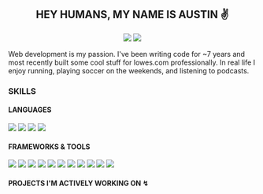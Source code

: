 <div style="text-align: center;">

<h2>HEY HUMANS, MY NAME IS AUSTIN ✌️</h2>

<span>

<img href="https://www.linkedin.com/in/austin-howard-601a22168/" src="https://img.shields.io/badge/linkedin-%230077B5.svg?style=for-the-badge&logo=linkedin&logoColor=white"/>

<img href="https://twitter.com/a_howard8" src="https://img.shields.io/badge/Twitter-%231DA1F2.svg?style=for-the-badge&logo=Twitter&logoColor=white"/>

</span>

</div>

Web development is my passion. I've been writing code for ~7 years and most recently built some cool stuff for lowes.com professionally. In real life I enjoy running, playing soccer on the weekends, and listening to podcasts.

### SKILLS

#### LANGUAGES

<span>

<img src="https://img.shields.io/badge/javascript-%23323330.svg?style=for-the-badge&logo=javascript&logoColor=%23F7DF1E"/>

<img src="https://img.shields.io/badge/typescript-%23007ACC.svg?style=for-the-badge&logo=typescript&logoColor=white"/>

<img src="https://img.shields.io/badge/java-%23ED8B00.svg?style=for-the-badge&logo=java&logoColor=white"/>

<img src="https://img.shields.io/badge/python-3670A0?style=for-the-badge&logo=python&logoColor=ffdd54">

</span>

#### FRAMEWORKS & TOOLS

<span>

<img src="https://img.shields.io/badge/react-%2320232a.svg?style=for-the-badge&logo=react&logoColor=%2361DAFB"/>

<img src="https://img.shields.io/badge/Next-black?style=for-the-badge&logo=next.js&logoColor=white"/>

<img src="https://img.shields.io/badge/netlify-%23000000.svg?style=for-the-badge&logo=netlify&logoColor=#00C7B7">

<img src="https://img.shields.io/badge/node.js-6DA55F?style=for-the-badge&logo=node.js&logoColor=white"/>

<img src="https://img.shields.io/badge/styled--components-DB7093?style=for-the-badge&logo=styled-components&logoColor=white"/>

<img src="https://img.shields.io/badge/tailwindcss-%2338B2AC.svg?style=for-the-badge&logo=tailwind-css&logoColor=white"/>

<img src="https://img.shields.io/badge/express.js-%23404d59.svg?style=for-the-badge&logo=express&logoColor=%2361DAFB"/>

<img src="https://img.shields.io/badge/webpack-%238DD6F9.svg?style=for-the-badge&logo=webpack&logoColor=black">

<img src="https://img.shields.io/badge/-jest-%23C21325?style=for-the-badge&logo=jest&logoColor=white"/>

<img src="https://img.shields.io/badge/jenkins-%232C5263.svg?style=for-the-badge&logo=jenkins&logoColor=white"/>

<img src="https://img.shields.io/badge/NPM-%23000000.svg?style=for-the-badge&logo=npm&logoColor=white">

</span>

#### PROJECTS I'M ACTIVELY WORKING ON ↯
